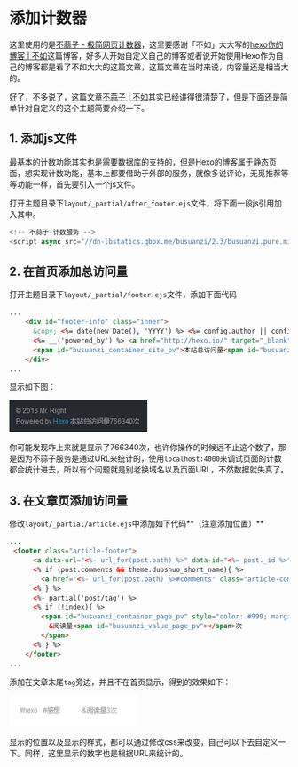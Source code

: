 # 添加计数器

这里使用的是[不蒜子 - 极简网页计数器](http://service.ibruce.info/)，这里要感谢「不如」大大写的[hexo你的博客 | 不如](http://ibruce.info/2013/11/22/hexo-your-blog/?utm_source=tuicool&utm_medium=referral)这篇博客，好多人开始自定义自己的博客或者说开始使用Hexo作为自己的博客都是看了不如大大的这篇文章，这篇文章在当时来说，内容量还是相当大的。

好了，不多说了，这篇文章[不蒜子 | 不如](http://ibruce.info/2015/04/04/busuanzi/)其实已经讲得很清楚了，但是下面还是简单针对自定义的这个主题简要介绍一下。

## 1. 添加js文件
最基本的计数功能其实也是需要数据库的支持的，但是Hexo的博客属于静态页面，想实现计数功能，基本上都要借助于外部的服务，就像多说评论，无觅推荐等等功能一样，首先要引入一个js文件。

打开主题目录下`layout/_partial/after_footer.ejs`文件，将下面一段js引用加入其中。

```js
<!-- 不蒜子-计数服务 -->
<script async src="//dn-lbstatics.qbox.me/busuanzi/2.3/busuanzi.pure.mini.js"></script>
```

## 2. 在首页添加总访问量
打开主题目录下`layout/_partial/footer.ejs`文件，添加下面代码

```html
...
    <div id="footer-info" class="inner">
      &copy; <%= date(new Date(), 'YYYY') %> <%= config.author || config.title %><br>
      <%= __('powered_by') %> <a href="http://hexo.io/" target="_blank">Hexo</a>
      <span id="busuanzi_container_site_pv">本站总访问量<span id="busuanzi_value_site_pv"></span>次</span>
    </div>
...
```

显示如下图：

![](./image/2016-09-02-14-12-49.jpg)

你可能发现咋上来就是显示了766340次，也许你操作的时候远不止这个数了，那是因为不蒜子服务是通过URL来统计的，使用`localhost:4000`来调试页面的计数都会统计进去，所以有个问题就是别老换域名以及页面URL，不然数据就失真了。

## 3. 在文章页添加访问量
修改`layout/_partial/article.ejs`中添加如下代码**（注意添加位置）**

```html
...
 <footer class="article-footer">
      <a data-url="<%- url_for(post.path) %>" data-id="<%= post._id %>" class="article-share-link"><%= __('share') %></a>
      <% if (post.comments && theme.duoshuo_short_name){ %>
        <a href="<%- url_for(post.path) %>#comments" class="article-comment-link"><%= __('comment') %></a>
      <% } %>
      <%- partial('post/tag') %>
      <% if (!index){ %>
        <span id="busuanzi_container_page_pv" style="color: #999; margin-left: 30px">
          &阅读量<span id="busuanzi_value_page_pv"></span>次
        </span>
      <% } %>
    </footer>
...
```

添加在文章末尾`tag`旁边，并且不在首页显示，得到的效果如下：

![](./image/2016-09-02-15-55-54.jpg)

显示的位置以及显示的样式，都可以通过修改css来改变，自己可以下去自定义一下。同样，这里显示的数字也是根据URL来统计的。